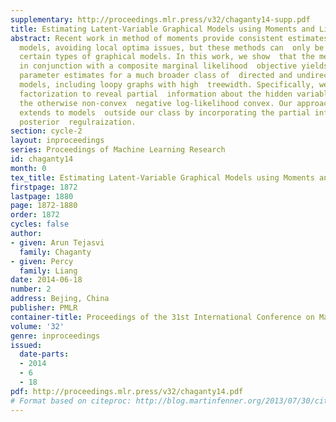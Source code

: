 ```yaml
---
supplementary: http://proceedings.mlr.press/v32/chaganty14-supp.pdf
title: Estimating Latent-Variable Graphical Models using Moments and Likelihoods
abstract: Recent work in method of moments provide consistent estimates for  latent-variable
  models, avoiding local optima issues, but these methods can  only be applied to
  certain types of graphical models. In this work, we show  that the method of moments
  in conjunction with a composite marginal likelihood  objective yields consistent
  parameter estimates for a much broader class of  directed and undirected graphical
  models, including loopy graphs with high  treewidth. Specifically, we use tensor
  factorization to reveal partial  information about the hidden variables, rendering
  the otherwise non-convex  negative log-likelihood convex. Our approach gracefully
  extends to models  outside our class by incorporating the partial information via
  posterior  regulraization.
section: cycle-2
layout: inproceedings
series: Proceedings of Machine Learning Research
id: chaganty14
month: 0
tex_title: Estimating Latent-Variable Graphical Models using Moments and Likelihoods
firstpage: 1872
lastpage: 1880
page: 1872-1880
order: 1872
cycles: false
author:
- given: Arun Tejasvi
  family: Chaganty
- given: Percy
  family: Liang
date: 2014-06-18
number: 2
address: Bejing, China
publisher: PMLR
container-title: Proceedings of the 31st International Conference on Machine Learning
volume: '32'
genre: inproceedings
issued:
  date-parts:
  - 2014
  - 6
  - 18
pdf: http://proceedings.mlr.press/v32/chaganty14.pdf
# Format based on citeproc: http://blog.martinfenner.org/2013/07/30/citeproc-yaml-for-bibliographies/
---
```

